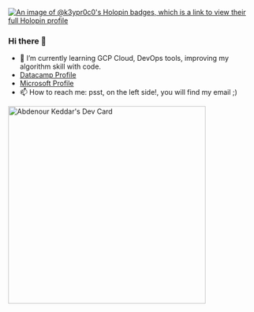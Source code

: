 [![An image of @k3ypr0c0's Holopin badges, which is a link to view their full Holopin profile](https://holopin.me/k3ypr0c0)](https://holopin.io/@k3ypr0c0)
### Hi there 👋

- 🌱 I’m currently learning GCP Cloud, DevOps tools, improving my algorithm skill with code.
- [Datacamp Profile](https://app.datacamp.com/profile/keyproco)
- [Microsoft Profile](https://learn.microsoft.com/en-us/users/keyproco/)
- 📫 How to reach me: psst, on the left side!, you will find my email ;)
<!--
**Keyproco/keyproco** is a ✨ _special_ ✨ repository because its `README.md` (this file) appears on your GitHub profile.

Here are some ideas to get you started:

- 🔭 I’m currently working on ...
- 🌱 I’m currently learning ...
- 👯 I’m looking to collaborate on ...
- 🤔 I’m looking for help with ...
- 💬 Ask me about ...
- 📫 How to reach me: ...
- 😄 Pronouns: ...
- ⚡ Fun fact: ...
-->
<a href="https://app.daily.dev/Keyproco"><img src="https://api.daily.dev/devcards/7635d6cd060d42b19b7d047bd2c3bdc7.png?r=a9o" width="400" alt="Abdenour Keddar's Dev Card"/></a>
